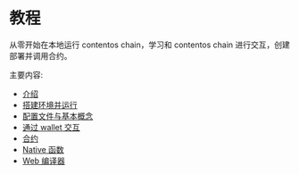# 教程

从零开始在本地运行 contentos chain，学习和 contentos chain 进行交互，创建部署并调用合约。

主要内容:

* [介绍](/zh-cn/tutorial/introduction.md)
* [搭建环境并运行](/zh-cn/tutorial/setup.md)
* [配置文件与基本概念](/zh-cn/tutorial/concept.md)
* [通过 wallet 交互](/zh-cn/tutorial/wallet.md)
* [合约](/zh-cn/tutorial/contract.md)
* [Native 函数](/zh-cn/tutorial/native_functions.md)
* [Web 编译器](/zh-cn/tutorial/web_compiler.md)